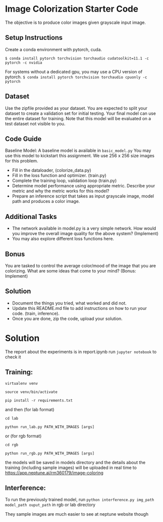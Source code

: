 # Image Colorization Starter Code
The objective is to produce color images given grayscale input image. 

## Setup Instructions
Create a conda environment with pytorch, cuda. 

`$ conda install pytorch torchvision torchaudio cudatoolkit=11.1 -c pytorch -c nvidia`

For systems without a dedicated gpu, you may use a CPU version of pytorch.
`$ conda install pytorch torchvision torchaudio cpuonly -c pytorch`

## Dataset
Use the zipfile provided as your dataset. You are expected to split your dataset to create a validation set for initial testing. Your final model can use the entire dataset for training. Note that this model will be evaluated on a test dataset not visible to you.

## Code Guide
Baseline Model: A baseline model is available in `basic_model.py` You may use this model to kickstart this assignment. We use 256 x 256 size images for this problem.
-	Fill in the dataloader, (colorize_data.py)
-	Fill in the loss function and optimizer. (train.py)
-	Complete the training loop, validation loop (train.py)
-	Determine model performance using appropriate metric. Describe your metric and why the metric works for this model? 
- Prepare an inference script that takes as input grayscale image, model path and produces a color image. 

## Additional Tasks 
- The network available in model.py is a very simple network. How would you improve the overall image quality for the above system? (Implement)
- You may also explore different loss functions here.

## Bonus
You are tasked to control the average color/mood of the image that you are colorizing. What are some ideas that come to your mind? (Bonus: Implement)

## Solution
- Document the things you tried, what worked and did not. 
- Update this README.md file to add instructions on how to run your code. (train, inference). 
- Once you are done, zip the code, upload your solution.  

# Solution

The report about the experiments is in report.ipynb run 
`jupyter notebook`
to check it

## Training:

`virtualenv venv`

`source venv/bin/activate`

`pip install -r requirements.txt`

and then
(for lab format)

`cd lab`

`python run_lab.py PATH_WITH_IMAGES [args]`

or (for rgb format)

`cd rgb`

`python run_rgb.py PATH_WITH_IMAGES [args]`

the models will be saved in models directory and the details about the training (including sample images)
will be uploaded in real time to 
https://app.neptune.ai/rm360179/image-coloring

## Interference:

To run the previously trained model, run
`python interference.py img_path model_path ouput_path`
in rgb or lab directory

They sample images are much easier to see at neptune website though
